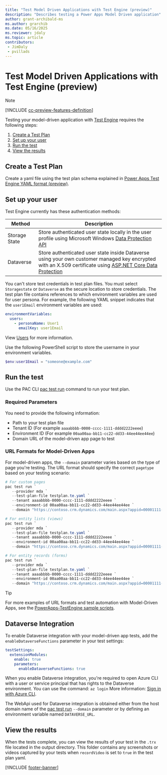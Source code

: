```yaml
---
title: "Test Model Driven Applications with Test Engine (preview)"
description: "Describes testing a Power Apps Model Driven application"
author: grant-archibald-ms
ms.author: grarchib
ms.date: 05/16/2025
ms.reviewer: jdaly
ms.topic: article
contributors:
 - JimDaly
 - pvillads
---
```


# Test Model Driven Applications with Test Engine (preview)

> [!NOTE]
> [!INCLUDE [cc-preview-features-definition](../includes/cc-preview-features-definition.md)]

Testing your model-driven application with [Test Engine](./overview.md) requires the following steps:

1. [Create a Test Plan](#create-a-test-plan)
1. [Set up your user](#set-up-your-user)
1. [Run the test](#run-the-test)
1. [View the results](#view-the-results)

## Create a Test Plan

Create a yaml file using the test plan schema explained in [Power Apps Test Engine YAML format (preview)](yaml.md).

## Set up your user

Test Engine currently has these authentication methods:

| Method | Description |
|--------|-------------|
| Storage State | Store authenticated user state locally in the user profile using Microsoft Windows [Data Protection API](/dotnet/standard/security/how-to-use-data-protection)
| Dataverse | Store authenticated user state inside Dataverse using your own customer managed key encrypted with an X.509 certificate using [ASP.NET Core Data Protection](/aspnet/core/security/data-protection/introduction)

You can't store test credentials in test plan files. You must select `Storagestate` or `Dataverse` as the secure location to store credentials. The test plan file contains references to which environment variables are used for user persona. For example, the following YAML snippet indicates that the `user1Email` environment variables are used:

```yaml
environmentVariables:
  users:
    - personaName: User1
      emailKey: user1Email
```

View [Users](yaml.md#users) for more information.

Use the following PowerShell script to store the username in your environment variables.


```powershell
$env:user1Email = "someone@example.com"
```

## Run the test

Use the PAC CLI [pac test run](../developer/cli/reference/test.md#pac-test-run) command to run your test plan.

### Required Parameters

You need to provide the following information:

- Path to your test plan file
- Tenant ID (For example `aaaabbbb-0000-cccc-1111-dddd2222eeee`)
- Environment ID (For example `00aa00aa-bb11-cc22-dd33-44ee44ee44ee`)
- Domain URL of the model-driven app page to test

### URL Formats for Model-Driven Apps

For model-driven apps, the `--domain` parameter varies based on the type of page you're testing. The URL format should specify the correct `pagetype` based on your testing scenario:

```powershell
# For custom pages
pac test run `
   --provider mda `
   --test-plan-file testplan.te.yaml `
   --tenant aaaabbbb-0000-cccc-1111-dddd2222eeee `
   --environment-id 00aa00aa-bb11-cc22-dd33-44ee44ee44ee `
   --domain "https://contoso.crm.dynamics.com/main.aspx?appid=00001111-aaaa-2222-bbbb-3333cccc4444&pagetype=custom&name=dev_home_c8017"

# For entity lists (views)
pac test run `
   --provider mda `
   --test-plan-file testplan.te.yaml `
   --tenant aaaabbbb-0000-cccc-1111-dddd2222eeee `
   --environment-id 00aa00aa-bb11-cc22-dd33-44ee44ee44ee `
   --domain "https://contoso.crm.dynamics.com/main.aspx?appid=00001111-aaaa-2222-bbbb-3333cccc4444&pagetype=entitylist&etn=account&viewid=5a84c584-df1c-ed11-9db0-000d3a991110"

# For entity records (forms)
pac test run `
   --provider mda `
   --test-plan-file testplan.te.yaml `
   --tenant aaaabbbb-0000-cccc-1111-dddd2222eeee `
   --environment-id 00aa00aa-bb11-cc22-dd33-44ee44ee44ee `
   --domain "https://contoso.crm.dynamics.com/main.aspx?appid=00001111-aaaa-2222-bbbb-3333cccc4444&pagetype=entityrecord&etn=account&id=72e0e163-df1c-ed11-9db0-000d3a991110"
```

> [!TIP]
> For more examples of URL formats and test automation with Model-Driven Apps, see the [PowerApps-TestEngine sample scripts](https://github.com/microsoft/PowerApps-TestEngine/blob/main/samples/copilotstudiokit/RunTests.ps1).

## Dataverse Integration

To enable Dataverse integration with your model-driven app tests, add the `enableDataverseFunctions` parameter in your test settings:

```yaml
testSettings:
  extensionModules:
    enable: true
    parameters:
      enableDataverseFunctions: true
```

When you enable Dataverse integration, you're required to open Azure CLI with a user or service principal that has rights to the Dataverse environment. You can use the command: `az login`  More information: [Sign in with Azure CLI](/cli/azure/authenticate-azure-cli).

The WebApi used for Dataverse integration is obtained either from the host domain name of the [pac test run](../developer/cli/reference/test.md#pac-test-run) `--domain` parameter or by defining an environment variable named `DATAVERSE_URL`.

## View the results

When the tests complete, you can view the results of your test in the `.trx` file located in the output directory. This folder contains any screenshots or videos captured by your tests when `recordVideo` is set to `true` in the test plan yaml.

[!INCLUDE [footer-banner](../includes/footer-banner.md)]


